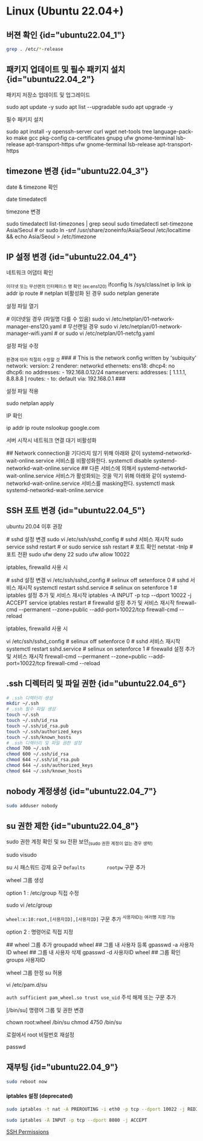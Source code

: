 # Linux (Ubuntu 22.04+)

## 버젼 확인 {id="ubuntu22.04_1"}

```bash
grep . /etc/*-release
```

## 패키지 업데이트 및 필수 패키지 설치 {id="ubuntu22.04_2"}

<procedure>
    <step>
        <p>패키지 저장소 업데이트 및 업그레이드</p>
        <code-block lang="bash">
            sudo apt update -y
            sudo apt list --upgradable
            sudo apt upgrade -y
        </code-block>
    </step>
    <step>
        <p>필수 패키지 설치</p>
        <code-block lang="bash"> 
            sudo apt install -y openssh-server curl wget net-tools tree language-pack-ko make gcc pkg-config ca-certificates gnupg ufw gnome-terminal lsb-release apt-transport-https ufw gnome-terminal lsb-release apt-transport-https
        </code-block>
    </step>
</procedure>

## timezone 변경 {id="ubuntu22.04_3"}

<procedure>
    <step>
        <p>date & timezone 확인</p>
        <code-block lang="bash">
            date
            timedatectl
        </code-block>
    </step>
    <step>
        <p>timezone 변경</p>
        <code-block lang="bash">
            sudo timedatectl list-timezones | grep seoul
            sudo timedatectl set-timezone Asia/Seoul
            # or
            sudo ln -snf /usr/share/zoneinfo/Asia/Seoul /etc/localtime && echo Asia/Seoul > /etc/timezone
        </code-block>
    </step>
</procedure>

## IP 설정 변경 {id="ubuntu22.04_4"}

<procedure>
    <step>
        <p>네트워크 어댑터 확인</p>
        <sub>이더넷 또는 무선랜의 인터페이스 명 확인 (ex:ens120)</sub>
        <code-block lang="bash">
            ifconfig 
            ls /sys/class/net
            ip link
            ip addr
            ip route
            # netplan 비활성화 된 경우
            sudo netplan generate
        </code-block>
    </step>
    <step>
        <p>설정 파일 열기</p>
        <code-block lang="bash">
            # 이더넷일 경우 (파일명 다를 수 있음)
            sudo vi /etc/netplan/01-network-manager-ens120.yaml
            # 무선랜일 경우
            sudo vi /etc/netplan/01-network-manager-wifi.yaml
            # or
            sudo vi /etc/netplan/01-netcfg.yaml
        </code-block>
    </step>
    <step>
        <p>설정 파일 수정</p>
        <sub>환경에 따라 적절히 수정할 것</sub>
        <code-block lang="yaml">
            ###
            # This is the network config written by 'subiquity'
            network:
              version: 2
              renderer: networkd
              ethernets:
                ens18:
                  dhcp4: no
                  dhcp6: no
                  addresses:
                    - 192.168.0.12/24
                  nameservers:
                    addresses: [ 1.1.1.1, 8.8.8.8 ]
                  routes:
                    - to: default
                      via: 192.168.0.1
            ###
        </code-block>
    </step>
    <step>
        <p>설정 파일 적용</p>
        <code-block lang="bash">
            sudo netplan apply 
        </code-block>
    </step>
    <step>
        <p>IP 확인</p>
        <code-block lang="bash">
            ip addr
            ip route
            nslookup google.com
        </code-block>
    </step>
    <step>
        <p>서버 시작시 네트워크 연결 대기 비활성화</p>
        <code-block lang="bash">
            ## Network connection을 기다라지 않기 위해 아래와 같이 systemd-networkd-wait-online.service 서비스를 비활성화한다.
            systemctl disable systemd-networkd-wait-online.service
            ## 다른 서비스에 의해서 systemd-networkd-wait-online.service 서비스가 활성화되는 것을 막기 위해 아래와 같이 systemd-networkd-wait-online.service 서비스를 masking한다.
            systemctl mask systemd-networkd-wait-online.service
        </code-block>
</step>
</procedure>

## SSH 포트 변경 {id="ubuntu22.04_5"}
<tabs>
    <tab title="Debian (ufw)">
        <p>ubuntu 20.04 이후 권장</p>
        <code-block lang="bash">
            # sshd 설정 변경
            sudo vi /etc/ssh/sshd_config
            # sshd 서비스 재시작
            sudo service sshd restart
            # or
            sudo service ssh restart
            # 포트 확인
            netstat -tnlp
            # 포트 전환
            sudo ufw deny 22
            sudo ufw allow 10022
        </code-block>
    </tab>
    <tab title="Debian (iptables, firewalld)">
        <p>iptables, firewalld 사용 시</p>
        <code-block lang="bash">
            # sshd 설정 변경
            vi /etc/ssh/sshd_config
            # selinux off
            setenforce 0
            # sshd 서비스 재시작
            systemctl restart sshd.service
            # selinux on
            setenforce 1
            # iptables 설정 추가 및 서비스 재시작
            iptables -A INPUT -p tcp --dport 10022 -j ACCEPT
            service iptables restart
            # firewalld 설정 추가 및 서비스 재시작
            firewall-cmd --permanent --zone=public --add-port=10022/tcp
            firewall-cmd --reload
        </code-block>
    </tab>
    <tab title="RedHat / CentOS">
        <p>iptables, firewalld 사용 시</p>
        <code-block lang="bash">
            vi /etc/ssh/sshd_config
            # selinux off
            setenforce 0
            # sshd 서비스 재시작
            systemctl restart sshd.service
            # selinux on
            setenforce 1
            # firewalld 설정 추가 및 서비스 재시작
            firewall-cmd --permanent --zone=public --add-port=10022/tcp
            firewall-cmd --reload
        </code-block>
    </tab>
</tabs>

## .ssh 디렉터리 및 파일 권한 {id="ubuntu22.04_6"}

```bash
# .ssh 디렉터리 생성
mkdir ~/.ssh
# .ssh 필수 파일 생성
touch ~/.ssh
touch ~/.ssh/id_rsa
touch ~/.ssh/id_rsa.pub  
touch ~/.ssh/authorized_keys
touch ~/.ssh/known_hosts
# .ssh 디렉터리 및 파일 권한 설정
chmod 700 ~/.ssh
chmod 600 ~/.ssh/id_rsa
chmod 644 ~/.ssh/id_rsa.pub  
chmod 644 ~/.ssh/authorized_keys
chmod 644 ~/.ssh/known_hosts
```

## nobody 계정생성 {id="ubuntu22.04_7"}

```bash
sudo adduser nobody
```

## su 권한 제한 {id="ubuntu22.04_8"}

<procedure>
    <step>
        <p>sudo 권한 계정 확인 및 su 전환 보안<sub>(sudo 권한 계정이 없는 경우 생략)</sub></p>
        <code-block lang="bash">
            sudo visudo
        </code-block>        
        <p>su 시 패스워드 강제 요구 <code>Defaults        rootpw</code> 구문 추가</p>
    </step>
    <step>
        <p>wheel 그룹 생성</p>
        <p>option 1 : /etc/group 직접 수정</p>
        <code-block lang="bash">
            sudo vi /etc/group
        </code-block>
        <p><code>wheel:x:10:root,[사용자ID],[사용자ID]</code> 구문 추가
        <sup>사용자ID는 여러명 지정 가능</sup>
        </p>
        <p>option 2 :  명령어로 직접 지정</p>
        <code-block lang="bash">
            ## wheel 그룹 추가 
            groupadd wheel
            ## 그룹 내 사용자 등록
            gpasswd -a 사용자ID wheel
            ## 그룹 내 사용자 삭제
            gpasswd -d 사용자ID wheel
            ## 그룹 확인
            groups 사용자ID
        </code-block>
    </step>
    <step>
        <p>wheel 그룹 한정 su 허용</p>
        <code-block lang="bash">
            vi /etc/pam.d/su
        </code-block>        
        <p><code>auth sufficient pam_wheel.so trust use_uid</code> 주석 해제 또는 구문 추가</p>
    </step>
    <step>
        <p>[/bin/su] 명령어 그룹 및 권한 변경</p>
        <code-block lang="bash">
            chown root:wheel /bin/su
            chmod 4750 /bin/su
        </code-block>
    </step>
    <step>
        <p>로컬에서 root 비밀번호 재설정</p>
        <code-block lang="bash">
            passwd
        </code-block>
    </step>
</procedure>

## 재부팅 {id="ubuntu22.04_9"}
```bash
sudo reboot now
```

#### iptables 설정 (deprecated)

```bash
sudo iptables -t nat -A PREROUTING -i eth0 -p tcp --dport 10022 -j REDIRECT --to-port 22
 
sudo iptables -A INPUT -p tcp --dport 8080 -j ACCEPT

```

<seealso>
    <category ref="external">
        <a href="https://www.ssh.com/academy/ssh/permissions">SSH Permissions</a>
    </category>
</seealso>